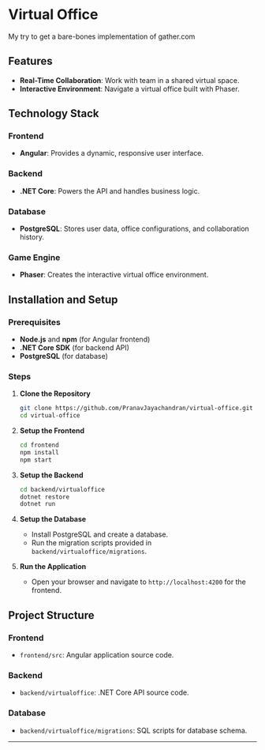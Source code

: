 # Virtual Office
My try to get a bare-bones implementation of gather.com

## Features

- **Real-Time Collaboration**: Work with  team in a shared virtual space.
- **Interactive Environment**: Navigate a virtual office built with Phaser.

## Technology Stack

### Frontend
- **Angular**: Provides a dynamic, responsive user interface.

### Backend
- **.NET Core**: Powers the API and handles business logic.

### Database
- **PostgreSQL**: Stores user data, office configurations, and collaboration history.

### Game Engine
- **Phaser**: Creates the interactive virtual office environment.

## Installation and Setup

### Prerequisites
- **Node.js** and **npm** (for Angular frontend)
- **.NET Core SDK** (for backend API)
- **PostgreSQL** (for database)

### Steps

1. **Clone the Repository**
   ```bash
   git clone https://github.com/PranavJayachandran/virtual-office.git
   cd virtual-office
   ```

2. **Setup the Frontend**
   ```bash
   cd frontend
   npm install
   npm start
   ```

3. **Setup the Backend**
   ```bash
   cd backend/virtualoffice
   dotnet restore
   dotnet run
   ```

4. **Setup the Database**
   - Install PostgreSQL and create a database.
   - Run the migration scripts provided in `backend/virtualoffice/migrations`.

5. **Run the Application**
   - Open your browser and navigate to `http://localhost:4200` for the frontend.

## Project Structure

### Frontend
- `frontend/src`: Angular application source code.

### Backend
- `backend/virtualoffice`: .NET Core API source code.

### Database
- `backend/virtualoffice/migrations`: SQL scripts for database schema.


---

